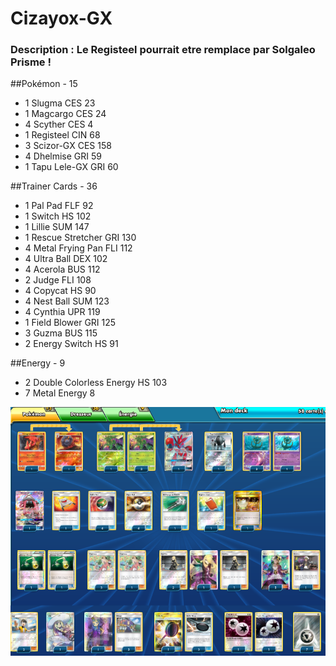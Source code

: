 # Cizayox-GX


### Description : Le Registeel pourrait etre remplace par Solgaleo Prisme !


##Pokémon - 15

* 1 Slugma CES 23
* 1 Magcargo CES 24
* 4 Scyther CES 4
* 1 Registeel CIN 68
* 3 Scizor-GX CES 158
* 4 Dhelmise GRI 59
* 1 Tapu Lele-GX GRI 60

##Trainer Cards - 36

* 1 Pal Pad FLF 92
* 1 Switch HS 102
* 1 Lillie SUM 147
* 1 Rescue Stretcher GRI 130
* 4 Metal Frying Pan FLI 112
* 4 Ultra Ball DEX 102
* 4 Acerola BUS 112
* 2 Judge FLI 108
* 4 Copycat HS 90
* 4 Nest Ball SUM 123
* 4 Cynthia UPR 119
* 1 Field Blower GRI 125
* 3 Guzma BUS 115
* 2 Energy Switch HS 91

##Energy - 9

* 2 Double Colorless Energy HS 103
* 7 Metal Energy  8


![alt text](img/Cizayox-GX.png)
